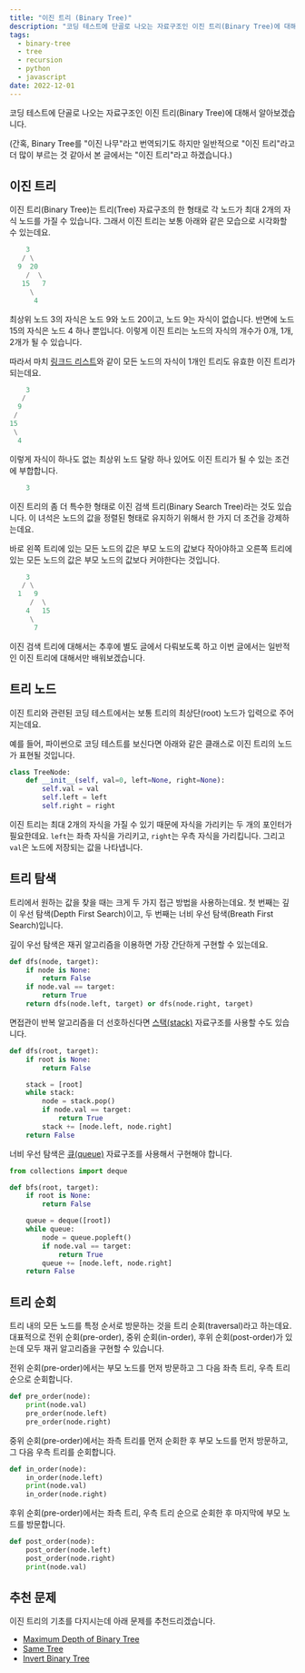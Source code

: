 ```yaml
---
title: "이진 트리 (Binary Tree)"
description: "코딩 테스트에 단골로 나오는 자료구조인 이진 트리(Binary Tree)에 대해서 알아보겠습니다."
tags:
  - binary-tree
  - tree
  - recursion
  - python
  - javascript
date: 2022-12-01
---
```


코딩 테스트에 단골로 나오는 자료구조인 이진 트리(Binary Tree)에 대해서 알아보겠습니다.

(간혹, Binary Tree를 "이진 나무"라고 번역되기도 하지만 일반적으로 "이진 트리"라고 더 많이 부르는 것 같아서 본 글에서는 "이진 트리"라고 하겠습니다.)

## 이진 트리

이진 트리(Binary Tree)는 트리(Tree) 자료구조의 한 형태로 각 노드가 최대 2개의 자식 노드를 가질 수 있습니다.
그래서 이진 트리는 보통 아래와 같은 모습으로 시각화할 수 있는데요.

```py
    3
   / \
  9  20
    /  \
   15   7
     \
      4
```

최상위 노드 3의 자식은 노드 9와 노드 20이고, 노드 9는 자식이 없습니다.
반면에 노드 15의 자식은 노드 4 하나 뿐입니다.
이렇게 이진 트리는 노드의 자식의 개수가 0개, 1개, 2개가 될 수 있습니다.

따라서 마치 [링크드 리스트](/data-structures/linked-list/)와 같이 모든 노드의 자식이 1개인 트리도 유효한 이진 트리가 되는데요.

```py
    3
   /
  9
 /
15
 \
  4
```

이렇게 자식이 하나도 없는 최상위 노드 달랑 하나 있어도 이진 트리가 될 수 있는 조건에 부합합니다.

```py
    3
```

이진 트리의 좀 더 특수한 형태로 이진 검색 트리(Binary Search Tree)라는 것도 있습니다.
이 녀석은 노드의 값을 정렬된 형태로 유지하기 위해서 한 가지 더 조건을 강제하는데요.

바로 왼쪽 트리에 있는 모든 노드의 값은 부모 노드의 값보다 작아야하고 오른쪽 트리에 있는 모든 노드의 값은 부모 노드의 값보다 커야한다는 것입니다.

```py
    3
   / \
  1   9
     /  \
    4   15
     \
      7
```

이진 검색 트리에 대해서는 추후에 별도 글에서 다뤄보도록 하고 이번 글에서는 일반적인 이진 트리에 대해서만 배워보겠습니다.

## 트리 노드

이진 트리와 관련된 코딩 테스트에서는 보통 트리의 최상단(root) 노드가 입력으로 주어지는데요.

예를 들어, 파이썬으로 코딩 테스트를 보신다면 아래와 같은 클래스로 이진 트리의 노드가 표현될 것입니다.

```py
class TreeNode:
    def __init__(self, val=0, left=None, right=None):
        self.val = val
        self.left = left
        self.right = right
```

이진 트리는 최대 2개의 자식을 가질 수 있기 때문에 자식을 가리키는 두 개의 포인터가 필요한데요.
`left`는 좌측 자식을 가리키고, `right`는 우측 자식을 가리킵니다.
그리고 `val`은 노드에 저장되는 값을 나타냅니다.

## 트리 탐색

트리에서 원하는 값을 찾을 때는 크게 두 가지 접근 방법을 사용하는데요.
첫 번째는 깊이 우선 탐색(Depth First Search)이고, 두 번째는 너비 우선 탐색(Breath First Search)입니다.

깊이 우선 탐색은 재귀 알고리즘을 이용하면 가장 간단하게 구현할 수 있는데요.

```py
def dfs(node, target):
    if node is None:
        return False
    if node.val == target:
        return True
    return dfs(node.left, target) or dfs(node.right, target)
```

면접관이 반복 알고리즘을 더 선호하신다면 [스택(stack)](/data-structures/stack/) 자료구조를 사용할 수도 있습니다.

```py
def dfs(root, target):
    if root is None:
        return False

    stack = [root]
    while stack:
        node = stack.pop()
        if node.val == target:
            return True
        stack += [node.left, node.right]
    return False
```

너비 우선 탐색은 [큐(queue)](/data-structures/queue/) 자료구조를 사용해서 구현해야 합니다.

```py
from collections import deque

def bfs(root, target):
    if root is None:
        return False

    queue = deque([root])
    while queue:
        node = queue.popleft()
        if node.val == target:
            return True
        queue += [node.left, node.right]
    return False
```

## 트리 순회

트리 내의 모든 노드를 특정 순서로 방문하는 것을 트리 순회(traversal)라고 하는데요.
대표적으로 전위 순회(pre-order), 중위 순회(in-order), 후위 순회(post-order)가 있는데 모두 재귀 알고리즘을 구현할 수 있습니다.

전위 순회(pre-order)에서는 부모 노드를 먼저 방문하고 그 다음 좌측 트리, 우측 트리 순으로 순회합니다.

```py
def pre_order(node):
    print(node.val)
    pre_order(node.left)
    pre_order(node.right)
```

중위 순회(pre-order)에서는 좌측 트리를 먼저 순회한 후 부모 노드를 먼저 방문하고, 그 다음 우측 트리를 순회합니다.

```py
def in_order(node):
    in_order(node.left)
    print(node.val)
    in_order(node.right)
```

후위 순회(pre-order)에서는 좌측 트리, 우측 트리 순으로 순회한 후 마지막에 부모 노드를 방문합니다.

```py
def post_order(node):
    post_order(node.left)
    post_order(node.right)
    print(node.val)
```

## 추천 문제

이진 트리의 기초를 다지시는데 아래 문제를 추천드리겠습니다.

- [Maximum Depth of Binary Tree](/problems/maximum-depth-of-binary-tree/)
- [Same Tree](/problems/same-tree/)
- [Invert Binary Tree](/problems/invert-binary-tree/)
